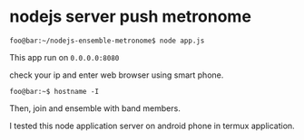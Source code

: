 # nodejs server push metronome

```console
foo@bar:~/nodejs-ensemble-metronome$ node app.js
```

This app run on ` 0.0.0.0:8080 `

check your ip and enter web browser using smart phone.

```console
foo@bar:~$ hostname -I
```

Then, join and ensemble with band members.

I tested this node application server on android phone in termux application.
